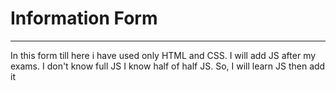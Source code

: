 <h1>Information Form</h1>
<hr>
<p>In this form till here i have used only HTML and CSS. I will add JS after my exams. I don't know full JS I know half of half JS. So, I will learn JS then add it</p>
